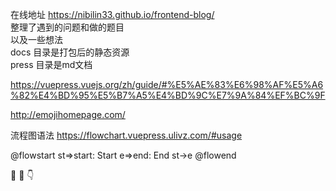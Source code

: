 
在线地址 https://nibilin33.github.io/frontend-blog/     
整理了遇到的问题和做的题目         
以及一些想法   
docs 目录是打包后的静态资源         
press 目录是md文档      

https://vuepress.vuejs.org/zh/guide/#%E5%AE%83%E6%98%AF%E5%A6%82%E4%BD%95%E5%B7%A5%E4%BD%9C%E7%9A%84%EF%BC%9F

http://emojihomepage.com/

流程图语法 https://flowchart.vuepress.ulivz.com/#usage     

@flowstart
st=>start: Start
e=>end: End
st->e
@flowend  

<span class="emoj">🔞</span>
<span class="emoj">🙉</span>
<span class="emoj">👇</span> 